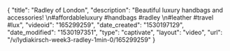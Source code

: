 {
    "title": "Radley of London",
    "description": "Beautiful luxury handbags and accessories! \n#affordableluxury #handbags #radley \n#leather #travel #lux",
    "videoid": "165299259",
    "date_created": "1530197129",
    "date_modified": "1530197351",
    "type": "captivate",
    "layout": "video",
    "url": "\/v\/lydiakirsch-week3-radley-1min-0\/165299259"
}